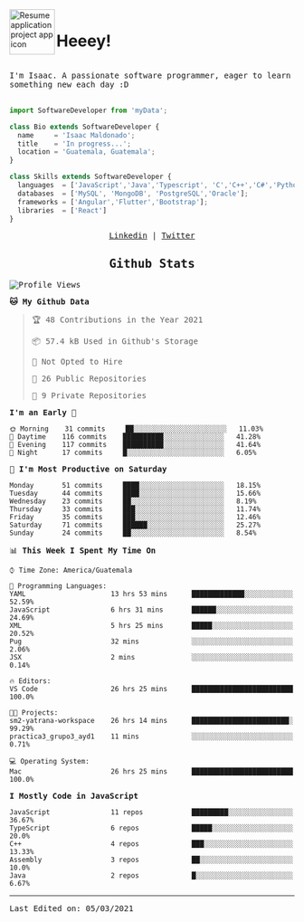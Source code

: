 <img align="left" width="80" height="80" src="https://raw.githubusercontent.com/sidbelbase/sidbelbase/master/wave.gif" alt="Resume application project app icon">

# Heeey!
 
</br>
 
<samp>
I'm Isaac. A passionate software programmer, eager to learn something new each day :D
</samp>
</br></br>



```js
import SoftwareDeveloper from 'myData';

class Bio extends SoftwareDeveloper {
  name     = 'Isaac Maldonado';
  title    = 'In progress...';
  location = 'Guatemala, Guatemala';
}

class Skills extends SoftwareDeveloper {
  languages  = ['JavaScript','Java','Typescript', 'C','C++','C#','Python','Assembly','Dart','Go'];
  databases  = ['MySQL', 'MongoDB', 'PostgreSQL','Oracle'];
  frameworks = ['Angular','Flutter','Bootstrap'];
  libraries  = ['React']
}
```

</p>
<samp>
<p align="center">
<a href="www.linkedin.com/in/isaac-maldonado-4745b2194">Linkedin</a> | <a href="https://twitter.com/Anaklusmos99">Twitter</a>
</p>

<h2 align="center"><samp>Github Stats</samp></h2>

<!--START_SECTION:waka-->
![Profile Views](http://img.shields.io/badge/Profile%20Views-5-blue)

**🐱 My Github Data** 

> 🏆 48 Contributions in the Year 2021
 > 
> 📦 57.4 kB Used in Github's Storage 
 > 
> 🚫 Not Opted to Hire
 > 
> 📜 26 Public Repositories 
 > 
> 🔑 9 Private Repositories  
 > 
**I'm an Early 🐤** 

```text
🌞 Morning    31 commits     ██░░░░░░░░░░░░░░░░░░░░░░░   11.03% 
🌆 Daytime    116 commits    ██████████░░░░░░░░░░░░░░░   41.28% 
🌃 Evening    117 commits    ██████████░░░░░░░░░░░░░░░   41.64% 
🌙 Night      17 commits     █░░░░░░░░░░░░░░░░░░░░░░░░   6.05%

```
📅 **I'm Most Productive on Saturday** 

```text
Monday       51 commits     ████░░░░░░░░░░░░░░░░░░░░░   18.15% 
Tuesday      44 commits     ████░░░░░░░░░░░░░░░░░░░░░   15.66% 
Wednesday    23 commits     ██░░░░░░░░░░░░░░░░░░░░░░░   8.19% 
Thursday     33 commits     ███░░░░░░░░░░░░░░░░░░░░░░   11.74% 
Friday       35 commits     ███░░░░░░░░░░░░░░░░░░░░░░   12.46% 
Saturday     71 commits     ██████░░░░░░░░░░░░░░░░░░░   25.27% 
Sunday       24 commits     ██░░░░░░░░░░░░░░░░░░░░░░░   8.54%

```


📊 **This Week I Spent My Time On** 

```text
⌚︎ Time Zone: America/Guatemala

💬 Programming Languages: 
YAML                     13 hrs 53 mins      █████████████░░░░░░░░░░░░   52.59% 
JavaScript               6 hrs 31 mins       ██████░░░░░░░░░░░░░░░░░░░   24.69% 
XML                      5 hrs 25 mins       █████░░░░░░░░░░░░░░░░░░░░   20.52% 
Pug                      32 mins             ░░░░░░░░░░░░░░░░░░░░░░░░░   2.06% 
JSX                      2 mins              ░░░░░░░░░░░░░░░░░░░░░░░░░   0.14%

🔥 Editors: 
VS Code                  26 hrs 25 mins      █████████████████████████   100.0%

🐱‍💻 Projects: 
sm2-yatrana-workspace    26 hrs 14 mins      ████████████████████████░   99.29% 
practica3_grupo3_ayd1    11 mins             ░░░░░░░░░░░░░░░░░░░░░░░░░   0.71%

💻 Operating System: 
Mac                      26 hrs 25 mins      █████████████████████████   100.0%

```

**I Mostly Code in JavaScript** 

```text
JavaScript               11 repos            █████████░░░░░░░░░░░░░░░░   36.67% 
TypeScript               6 repos             █████░░░░░░░░░░░░░░░░░░░░   20.0% 
C++                      4 repos             ███░░░░░░░░░░░░░░░░░░░░░░   13.33% 
Assembly                 3 repos             ██░░░░░░░░░░░░░░░░░░░░░░░   10.0% 
Java                     2 repos             █░░░░░░░░░░░░░░░░░░░░░░░░   6.67%

```



<!--END_SECTION:waka-->

------

Last Edited on: 05/03/2021

